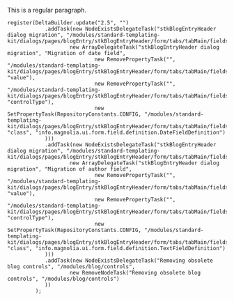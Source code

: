 This is a regular paragraph. 

	register(DeltaBuilder.update("2.5", "")
	            .addTask(new NodeExistsDelegateTask("stkBlogEntryHeader dialog migration", "/modules/standard-templating-kit/dialogs/pages/blogEntry/stkBlogEntryHeader/form/tabs/tabMain/fields/date",
	                    new ArrayDelegateTask("stkBlogEntryHeader dialog migration", "Migration of date field",
	                            new RemovePropertyTask("", "/modules/standard-templating-kit/dialogs/pages/blogEntry/stkBlogEntryHeader/form/tabs/tabMain/fields/date", "value"),
	                            new RemovePropertyTask("", "/modules/standard-templating-kit/dialogs/pages/blogEntry/stkBlogEntryHeader/form/tabs/tabMain/fields/date", "controlType"),
	                            new SetPropertyTask(RepositoryConstants.CONFIG, "/modules/standard-templating-kit/dialogs/pages/blogEntry/stkBlogEntryHeader/form/tabs/tabMain/fields/date", "class", "info.magnolia.ui.form.field.definition.DateFieldDefinition")
	            )))
	            .addTask(new NodeExistsDelegateTask("stkBlogEntryHeader dialog migration", "/modules/standard-templating-kit/dialogs/pages/blogEntry/stkBlogEntryHeader/form/tabs/tabMain/fields/author",
	                    new ArrayDelegateTask("stkBlogEntryHeader dialog migration", "Migration of author field",
	                            new RemovePropertyTask("", "/modules/standard-templating-kit/dialogs/pages/blogEntry/stkBlogEntryHeader/form/tabs/tabMain/fields/author", "value"),
	                            new RemovePropertyTask("", "/modules/standard-templating-kit/dialogs/pages/blogEntry/stkBlogEntryHeader/form/tabs/tabMain/fields/author", "controlType"),
	                            new SetPropertyTask(RepositoryConstants.CONFIG, "/modules/standard-templating-kit/dialogs/pages/blogEntry/stkBlogEntryHeader/form/tabs/tabMain/fields/author", "class", "info.magnolia.ui.form.field.definition.TextFieldDefinition")
	            )))
	            .addTask(new NodeExistsDelegateTask("Removing obsolete blog controls", "/modules/blog/controls",
	                    new RemoveNodeTask("Removing obsolete blog controls", "/modules/blog/controls")
	            ))
	         );
